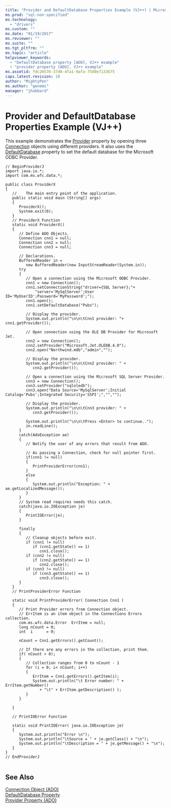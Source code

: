 ```yaml
---
title: "Provider and DefaultDatabase Properties Example (VJ++) | Microsoft Docs"
ms.prod: "sql-non-specified"
ms.technology:
  - "drivers"
ms.custom: ""
ms.date: "01/19/2017"
ms.reviewer: ""
ms.suite: ""
ms.tgt_pltfrm: ""
ms.topic: "article"
helpviewer_keywords: 
  - "DefaultDatabase property [ADO], VJ++ example"
  - "provider property [ADO], VJ++ example"
ms.assetid: fdc26576-37d0-4fa1-9afa-75d0e7133675
caps.latest.revision: 10
author: "MightyPen"
ms.author: "genemi"
manager: "jhubbard"
---
```

# Provider and DefaultDatabase Properties Example (VJ++)
This example demonstrates the [Provider](../../../ado/reference/ado-api/provider-property-ado.md) property by opening three [Connection](../../../ado/reference/ado-api/connection-object-ado.md) objects using different providers. It also uses the [DefaultDatabase](../../../ado/reference/ado-api/defaultdatabase-property.md) property to set the default database for the Microsoft ODBC Provider.  
  
```  
// BeginProviderJ  
import java.io.*;  
import com.ms.wfc.data.*;  
  
public class ProviderX  
{  
   //    The main entry point of the application.  
   public static void main (String[] args)  
   {  
      ProviderX();  
      System.exit(0);  
   }  
   // ProviderX Function  
   static void ProviderX()  
   {  
      // Define ADO Objects.  
      Connection cnn1 = null;  
      Connection cnn2 = null;  
      Connection cnn3 = null;  
  
      // Declarations.  
      BufferedReader in =   
         new BufferedReader(new InputStreamReader(System.in));  
      try  
      {  
         // Open a connection using the Microsoft ODBC Provider.  
         cnn1 = new Connection();  
         cnn1.setConnectionString("driver={SQL Server};"+  
             "server='MySqlServer';User ID='MyUserID';Password='MyPassword';");  
         cnn1.open();  
         cnn1.setDefaultDatabase("Pubs");  
  
         // Display the provider.  
         System.out.println("\n\n\tCnn1 provider: "+ cnn1.getProvider());  
  
         // Open connection using the OLE DB Provider for Microsoft Jet.  
         cnn2 = new Connection();  
         cnn2.setProvider("Microsoft.Jet.OLEDB.4.0");  
         cnn2.open("Northwind.mdb","admin","");  
  
         // Display the provider.  
         System.out.println("\n\n\tCnn2 provider: " +   
            cnn2.getProvider());  
  
         // Open a connection using the Microsoft SQL Server Provider.  
         cnn3 = new Connection();  
         cnn3.setProvider("sqloledb");  
         cnn3.open("Data Source='MySqlServer';Initial Catalog='Pubs';Integrated Security='SSPI';","","");  
  
         // Display the provider.  
         System.out.println("\n\n\tCnn3 provider: " +   
            cnn3.getProvider());  
  
         System.out.println("\n\n\tPress <Enter> to continue..");  
         in.readLine();  
      }  
      catch(AdoException ae)  
      {  
         // Notify the user of any errors that result from ADO.  
  
         // As passing a Connection, check for null pointer first.  
         if(cnn1 != null)  
         {  
            PrintProviderError(cnn1);  
         }  
         else  
         {  
            System.out.println("Exception: " + ae.getLocalizedMessage());  
         }  
      }  
      // System read requires needs this catch.  
      catch(java.io.IOException je)  
      {  
         PrintIOError(je);  
      }     
  
      finally  
      {  
         // Cleanup objects before exit.     
         if (cnn1 != null)  
            if (cnn1.getState() == 1)  
               cnn1.close();     
         if (cnn2 != null)  
            if (cnn2.getState() == 1)  
               cnn2.close();     
         if (cnn3 != null)  
            if (cnn3.getState() == 1)  
               cnn3.close();  
      }  
   }  
   // PrintProviderError Function  
  
   static void PrintProviderError( Connection Cnn1 )  
   {  
      // Print Provider errors from Connection object.  
      // ErrItem is an item object in the Connections Errors collection.  
      com.ms.wfc.data.Error  ErrItem = null;  
      long nCount = 0;  
      int  i      = 0;  
  
      nCount = Cnn1.getErrors().getCount();  
  
      // If there are any errors in the collection, print them.  
      if( nCount > 0);  
      {  
         // Collection ranges from 0 to nCount - 1  
         for (i = 0; i< nCount; i++)  
         {  
            ErrItem = Cnn1.getErrors().getItem(i);  
            System.out.println("\t Error number: " + ErrItem.getNumber()  
               + "\t" + ErrItem.getDescription() );  
         }  
      }  
  
   }  
  
   // PrintIOError Function  
  
   static void PrintIOError( java.io.IOException je)  
   {  
      System.out.println("Error \n");  
      System.out.println("\tSource = " + je.getClass() + "\n");  
      System.out.println("\tDescription = " + je.getMessage() + "\n");  
   }  
}  
// EndProviderJ  
  
```  
  
## See Also  
 [Connection Object (ADO)](../../../ado/reference/ado-api/connection-object-ado.md)   
 [DefaultDatabase Property](../../../ado/reference/ado-api/defaultdatabase-property.md)   
 [Provider Property (ADO)](../../../ado/reference/ado-api/provider-property-ado.md)